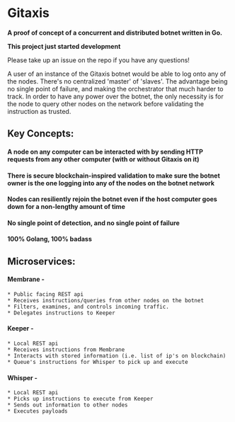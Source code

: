 # Gitaxis

**A proof of concept of a concurrent and distributed botnet written in Go.**

**__This project just started development__**

Please take up an issue on the repo if you have any questions!

A user of an instance of the Gitaxis botnet would be able to log onto any of the nodes. There's no centralized 'master' of 'slaves'. The advantage being no single point of failure, and making the orchestrator that much harder to track. In order to have any power over the botnet, the only necessity is for the node to query other nodes on the network before validating the instruction as trusted.

## Key Concepts:
#### A node on any computer can be interacted with by sending HTTP requests from any other computer (with or without Gitaxis on it)
#### There is secure blockchain-inspired validation to make sure the botnet owner is the one logging into any of the nodes on the botnet network
#### Nodes can resiliently rejoin the botnet even if the host computer goes down for a non-lengthy amount of time
#### No single point of detection, and no single point of failure
#### 100% Golang, 100% badass

## Microservices:

#### Membrane -
    * Public facing REST api
    * Receives instructions/queries from other nodes on the botnet
    * Filters, examines, and controls incoming traffic.
    * Delegates instructions to Keeper

#### Keeper -
    * Local REST api
    * Receives instructions from Membrane
    * Interacts with stored information (i.e. list of ip's on blockchain)
    * Queue's instructions for Whisper to pick up and execute

#### Whisper -
    * Local REST api
    * Picks up instructions to execute from Keeper
    * Sends out information to other nodes
    * Executes payloads
